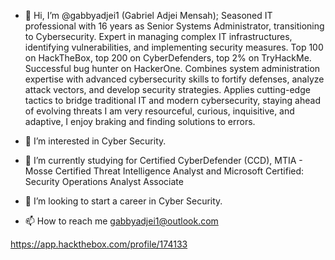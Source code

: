 - 👋 Hi, I’m @gabbyadjei1 (Gabriel Adjei Mensah); Seasoned IT professional with 16 years as Senior Systems Administrator, transitioning to Cybersecurity. Expert in managing complex IT infrastructures, identifying vulnerabilities, and implementing security measures. Top 100 on HackTheBox, top 200 on CyberDefenders, top 2% on TryHackMe. Successful bug hunter on HackerOne. Combines system administration expertise with advanced cybersecurity skills to fortify defenses, analyze attack vectors, and develop security strategies. Applies cutting-edge tactics to bridge traditional IT and modern cybersecurity, staying ahead of evolving threats I am very resourceful, curious, inquisitive, and adaptive, I enjoy braking and finding solutions to errors.

- 👀 I’m interested in Cyber Security.
- 🌱 I’m currently studying for Certified CyberDefender (CCD), MTIA - Mosse Certified Threat Intelligence Analyst and Microsoft Certified: Security Operations Analyst Associate 
- 💞️ I’m looking to start a career in Cyber Security.
- 📫 How to reach me gabbyadjei1@outlook.com

<!---
gabbyadjei1/gabbyadjei1 is a ✨ special ✨ repository because its `README.md` (this file) appears on your GitHub profile.
You can click the Preview link to take a look at your changes.
--->
https://app.hackthebox.com/profile/174133
